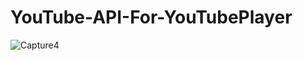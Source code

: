 # YouTube-API-For-YouTubePlayer
![Capture4](https://user-images.githubusercontent.com/61504827/122638357-422fa500-d111-11eb-986a-32f17c535776.PNG)
